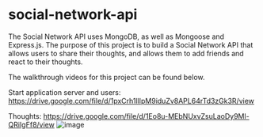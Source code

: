 # social-network-api

The Social Network API uses MongoDB, as well as Mongoose and Express.js. The purpose of this project is to build a Social Network API that allows users to share their thoughts, and allows them to add friends and react to their thoughts. 

The walkthrough videos for this project can be found below.


Start application server and users:
https://drive.google.com/file/d/1pxCrh1llIpM9iduZv8APL64rTd3zGk3R/view




Thoughts:
https://drive.google.com/file/d/1Eo8u-MEbNUxvZsuLaoDy9Ml-QRiIgFf8/view
![image](https://user-images.githubusercontent.com/77218022/123886082-48ddc980-d914-11eb-9e36-91f7d32269a7.png)
